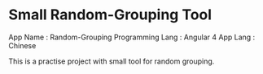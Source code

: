 # Small Random-Grouping Tool
App Name : Random-Grouping
Programming Lang : Angular 4
App Lang : Chinese

This is a practise project with small tool for random grouping. 
